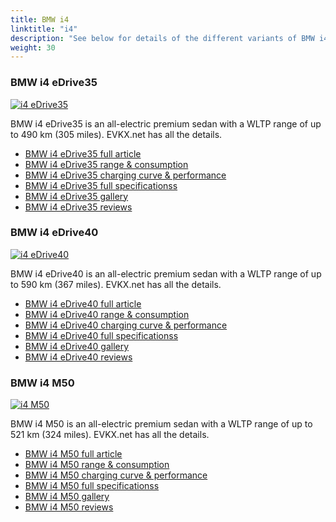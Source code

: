 ```yaml
---
title: BMW i4
linktitle: "i4"
description: "See below for details of the different variants of BMW i4"
weight: 30
---
```

### BMW i4 eDrive35

<a href="i4_edrive35/"><img src="https://media.evkx.net/multimedia/models/bmw/i4/i4_edrive35/main_1_st.jpg" class="img-fluid" alt="i4 eDrive35" ></a>

BMW i4 eDrive35 is an all-electric premium sedan with a WLTP range of up to 490 km (305 miles). EVKX.net has all the details. 

- [BMW i4 eDrive35 full article](i4_edrive35/)
- [BMW i4 eDrive35 range & consumption](i4_edrive35/rangeandconsumption/)
- [BMW i4 eDrive35 charging curve & performance](i4_edrive35/chargingcurve/)
- [BMW i4 eDrive35 full specificationss](i4_edrive35/specifications/)
- [BMW i4 eDrive35 gallery](i4_edrive35/gallery/)
- [BMW i4 eDrive35 reviews](i4_edrive35/reviews/)

### BMW i4 eDrive40

<a href="i4_edrive40/"><img src="https://media.evkx.net/multimedia/models/bmw/i4/i4_edrive40/main_1_st.jpg" class="img-fluid" alt="i4 eDrive40" ></a>

BMW i4 eDrive40 is an all-electric premium sedan with a WLTP range of up to 590 km (367 miles). EVKX.net has all the details. 

- [BMW i4 eDrive40 full article](i4_edrive40/)
- [BMW i4 eDrive40 range & consumption](i4_edrive40/rangeandconsumption/)
- [BMW i4 eDrive40 charging curve & performance](i4_edrive40/chargingcurve/)
- [BMW i4 eDrive40 full specificationss](i4_edrive40/specifications/)
- [BMW i4 eDrive40 gallery](i4_edrive40/gallery/)
- [BMW i4 eDrive40 reviews](i4_edrive40/reviews/)

### BMW i4 M50

<a href="i4_m50/"><img src="https://media.evkx.net/multimedia/models/bmw/i4/i4_m50/main_1_st.jpg" class="img-fluid" alt="i4 M50" ></a>

BMW i4 M50 is an all-electric premium sedan with a WLTP range of up to 521 km (324 miles). EVKX.net has all the details. 

- [BMW i4 M50 full article](i4_m50/)
- [BMW i4 M50 range & consumption](i4_m50/rangeandconsumption/)
- [BMW i4 M50 charging curve & performance](i4_m50/chargingcurve/)
- [BMW i4 M50 full specificationss](i4_m50/specifications/)
- [BMW i4 M50 gallery](i4_m50/gallery/)
- [BMW i4 M50 reviews](i4_m50/reviews/)

